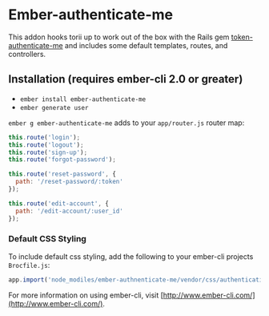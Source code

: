 # Ember-authenticate-me

This addon hooks torii up to work out of the box with the Rails gem [token-authenticate-me](https://github.com/inigo-llc/token_authenticate_me) and includes some default templates, routes, and controllers.

## Installation (requires ember-cli 2.0 or greater)

* `ember install ember-authenticate-me`
* `ember generate user`

`ember g ember-authenticate-me` adds to your `app/router.js` router map:
```js
this.route('login');
this.route('logout');
this.route('sign-up');
this.route('forgot-password');

this.route('reset-password', {
  path: '/reset-password/:token'
});

this.route('edit-account', {
  path: '/edit-account/:user_id'
});
```

### Default CSS Styling

To include default css styling, add the following to your ember-cli projects `Brocfile.js`:
```js
app.import('node_modiles/ember-authnenticate-me/vendor/css/authentication.css');
```

For more information on using ember-cli, visit [http://www.ember-cli.com/](http://www.ember-cli.com/).
